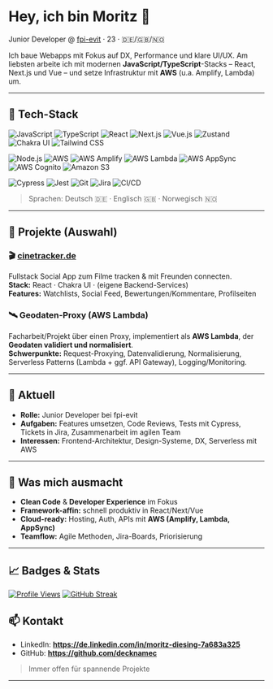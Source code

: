 # Hey, ich bin Moritz 👋

Junior Developer @ [fpi-evit](https://fpi-evit.de) · 23 · 🇩🇪/🇬🇧/🇳🇴

Ich baue Webapps mit Fokus auf DX, Performance und klare UI/UX. Am liebsten arbeite ich mit modernen **JavaScript/TypeScript**-Stacks – React, Next.js und Vue – und setze Infrastruktur mit **AWS** (u.a. Amplify, Lambda) um.

---

## 🔧 Tech-Stack

<!-- Frontend -->

![JavaScript](https://img.shields.io/badge/JavaScript-ES6+-F7DF1E?style=flat-square&logo=javascript&logoColor=black)
![TypeScript](https://img.shields.io/badge/TypeScript-4%2B-3178C6?style=flat-square&logo=typescript&logoColor=white)
![React](https://img.shields.io/badge/React-18-61DAFB?style=flat-square&logo=react&logoColor=black)
![Next.js](https://img.shields.io/badge/Next.js-14-000000?style=flat-square&logo=nextdotjs&logoColor=white)
![Vue.js](https://img.shields.io/badge/Vue.js-3-4FC08D?style=flat-square&logo=vuedotjs&logoColor=white)
![Zustand](https://img.shields.io/badge/Zustand-State%20Mgmt-000000?style=flat-square&logo=react&logoColor=61DAFB)
![Chakra UI](https://img.shields.io/badge/Chakra%20UI-Design%20System-319795?style=flat-square&logo=chakraui&logoColor=white)
![Tailwind CSS](https://img.shields.io/badge/Tailwind%20CSS-Utility--First-06B6D4?style=flat-square&logo=tailwindcss&logoColor=white)

<!-- Backend & Cloud -->

![Node.js](https://img.shields.io/badge/Node.js-18%2B-339933?style=flat-square&logo=nodedotjs&logoColor=white)
![AWS](https://img.shields.io/badge/AWS-Cloud-232F3E?style=flat-square&logo=amazonaws&logoColor=FF9900)
![AWS Amplify](https://img.shields.io/badge/AWS%20Amplify-Hosting%2FAuth-FF9900?style=flat-square&logo=awsamplify&logoColor=000000)
![AWS Lambda](https://img.shields.io/badge/AWS%20Lambda-Serverless-FF9900?style=flat-square&logo=awslambda&logoColor=000000)
![AWS AppSync](https://img.shields.io/badge/AWS%20AppSync-GraphQL-FF9900?style=flat-square&logo=awsappsync&logoColor=000000)
![AWS Cognito](https://img.shields.io/badge/AWS%20Cognito-Auth-6A3E91?style=flat-square&logo=amazoncognito&logoColor=white)
![Amazon S3](https://img.shields.io/badge/Amazon%20S3-Storage-569A31?style=flat-square&logo=amazons3&logoColor=white)

<!-- Testing & Workflow -->

![Cypress](https://img.shields.io/badge/Cypress-E2E-17202C?style=flat-square&logo=cypress&logoColor=white)
![Jest](https://img.shields.io/badge/Jest-Tests-C21325?style=flat-square&logo=jest&logoColor=white)
![Git](https://img.shields.io/badge/Git-Versioning-F05032?style=flat-square&logo=git&logoColor=white)
![Jira](https://img.shields.io/badge/Jira-Boards-0052CC?style=flat-square&logo=jira&logoColor=white)
![CI/CD](https://img.shields.io/badge/CI%2FCD-Basics-000000?style=flat-square&logo=githubactions&logoColor=white)

> Sprachen: Deutsch 🇩🇪 · Englisch 🇬🇧 · Norwegisch 🇳🇴

---

## 🚀 Projekte (Auswahl)

### 🎬 [cinetracker.de](https://cinetracker.de)

Fullstack Social App zum Filme tracken & mit Freunden connecten.  
**Stack:** React · Chakra UI · (eigene Backend-Services)  
**Features:** Watchlists, Social Feed, Bewertungen/Kommentare, Profilseiten

### 🛰️ Geodaten-Proxy (AWS Lambda)

Facharbeit/Projekt über einen Proxy, implementiert als **AWS Lambda**, der **Geodaten validiert und normalisiert**.  
**Schwerpunkte:** Request-Proxying, Datenvalidierung, Normalisierung, Serverless Patterns (Lambda + ggf. API Gateway), Logging/Monitoring.

---

## 💼 Aktuell

- **Rolle:** Junior Developer bei fpi-evit
- **Aufgaben:** Features umsetzen, Code Reviews, Tests mit Cypress, Tickets in Jira, Zusammenarbeit im agilen Team
- **Interessen:** Frontend-Architektur, Design-Systeme, DX, Serverless mit AWS

---

## 🧠 Was mich ausmacht

- **Clean Code** & **Developer Experience** im Fokus
- **Framework-affin:** schnell produktiv in React/Next/Vue
- **Cloud-ready:** Hosting, Auth, APIs mit **AWS (Amplify, Lambda, AppSync)**
- **Teamflow:** Agile Methoden, Jira-Boards, Priorisierung

---

## 📈 Badges & Stats

[![Profile Views](https://komarev.com/ghpvc/?username=decknamec&style=flat-square&color=blue)](https://github.com/decknamec)
[![GitHub Streak](https://streak-stats.demolab.com/?user=decknamec)](https://git.io/streak-stats)

## 📫 Kontakt

- LinkedIn: **https://de.linkedin.com/in/moritz-diesing-7a683a325**
- GitHub: **https://github.com/decknamec**

> Immer offen für spannende Projekte

---
